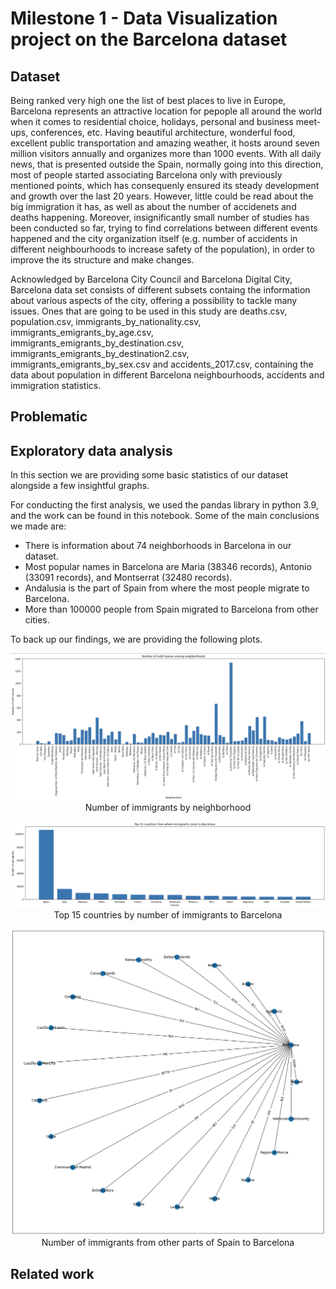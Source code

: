 # Milestone 1 - Data Visualization project on the Barcelona dataset

## Dataset

Being ranked very high one the list of best places to live in Europe, Barcelona represents an attractive location for pepople all around the world when it comes to residential choice, holidays, personal and business meet-ups, conferences, etc. Having beautiful architecture, wonderful food, excellent public transportation and amazing weather, it hosts around seven million visitors annually and organizes more than 1000 events. With all daily news, that is presented outside the Spain, normally going into this direction, most of people started associating Barcelona only with previously mentioned points, which has consequenly ensured its steady development and growth over the last 20 years. However, little could be read about the big immigration it has, as well as about the number of accidenets and deaths happening. Moreover, insignificantly small number of studies has been conducted so far, trying to find correlations between different events happened and the city organization itself (e.g. number of accidents in different neighbourhoods to increase safety of the population), in order to improve the its structure and make changes.  

Acknowledged by Barcelona City Council and Barcelona Digital City, Barcelona data set consists of different subsets containg the information about various aspects of the city, offering a possibility to tackle many issues. Ones that are going to be used in this study are deaths.csv, population.csv, immigrants_by_nationality.csv, immigrants_emigrants_by_age.csv, immigrants_emigrants_by_destination.csv, immigrants_emigrants_by_destination2.csv, immigrants_emigrants_by_sex.csv and accidents_2017.csv, containing the data about population in different Barcelona neighbourhoods, accidents and immigration statistics. 

## Problematic

## Exploratory data analysis

In this section we are providing some basic statistics of our dataset alongside a few insightful graphs.

For conducting the first analysis, we used the pandas library in python 3.9, and the work can be found in this notebook. Some of the main conclusions we made are:

- There is information about 74 neighborhoods in Barcelona in our dataset.
- Most popular names in Barcelona are Maria (38346 records), Antonio (33091 records), and Montserrat (32480 records).
- Andalusia is the part of Spain from where the most people migrate to Barcelona.
- More than 100000 people from Spain migrated to Barcelona from other cities.

To back up our findings, we are providing the following plots.

<p align="center">
  <img src="images/im_by_ne.png"/>
  Number of immigrants by neighborhood
</p>

<p align="center">
  <img src="images/top15.png"/>
  Top 15 countries by number of immigrants to Barcelona
</p>

<p align="center">
  <img src="images/immigrants from spain.png"/>
  Number of immigrants from other parts of Spain to Barcelona
</p>

## Related work
